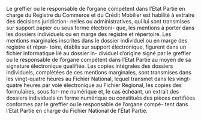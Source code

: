 Le greffier ou le responsable de l’organe compétent dans l’Etat Partie en charge du
Registre du Commerce et du Crédit Mobilier est habilité à extraire des décisions juridiction-
nelles ou administratives, qui lui sont transmises sur support papier ou sous forme électroni-
que, les mentions à porter dans les dossiers individuels ou en marge des registre et répertoire.
Les mentions marginales inscrites dans le dossier individuel ou en marge des registre et réper-
toire, établis sur support électronique, figurent dans un fichier informatique lié au dossier in-
dividuel d’origine signé par le greffier ou le responsable de l’organe compétent dans l’Etat
Partie au moyen de sa signature électronique qualifiée.
Les copies intégrales des dossiers individuels, complétées de ces mentions marginales, sont
transmises dans les vingt-quatre heures au Fichier National, lequel transmet dans les vingt-
quatre heures par voie électronique au Fichier Régional, les copies des formulaires, sous for-
me numérique et, le cas échéant, un extrait des dossiers individuels en forme numérique ou
constitués des pièces certifiées conformes par le greffier ou le responsable de l’organe compé-
tent dans l’Etat Partie en charge du Fichier National de l’État Partie.